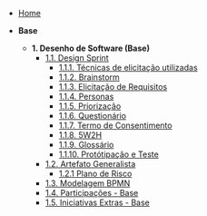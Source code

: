 <!--/_sidebar.md -->

- [Home](README.md)

- **Base**
  - **1. Desenho de Software (Base)**
    - [1.1. Design Sprint](Base/DesignSprint/README.md)
      - [1.1.1. Técnicas de elicitação utilizadas](Base/DesignSprint/1.1.1.TecnicasElicitacao.md)
      - [1.1.2. Brainstorm](Base/DesignSprint/1.1.2.Brainstorm.md)
      - [1.1.3. Elicitação de Requisitos](Base/DesignSprint/1.1.3.Elicitacao.md)
      - [1.1.4. Personas](Base/DesignSprint/1.1.4.Personas.md)
      - [1.1.5. Priorização](Base/DesignSprint/1.1.5.Priorizacao.md)
      - [1.1.6. Questionário](Base/DesignSprint/1.1.6.Questionario.md)
      - [1.1.7. Termo de Consentimento](Base/DesignSprint/1.1.7.Consentimento.md)
      - [1.1.8. 5W2H](Base/DesignSprint/1.1.8.5W2H.md)
      - [1.1.9. Glossário](Base/DesignSprint/1.1.9.Glossario.md)
      - [1.1.10. Protótipação e Teste](Base/DesignSprint/1.1.10.Prototipo.md)
    - [1.2. Artefato Generalista](Base/Artefatos-Generalistas/1.2.ArtefatosGeneralistas.md)
      - [1.2.1 Plano de Risco](Base/Artefatos-Generalistas/PlanoDeRisco.md) 
    - [1.3. Modelagem BPMN](Base/1.3.ModelagemBPMN.md)
    - [1.4. Participações - Base](Base/1.4.ParticipacoesBase.md)
    - [1.5. Iniciativas Extras - Base](Base/1.5.IniciativasExtras.md)
